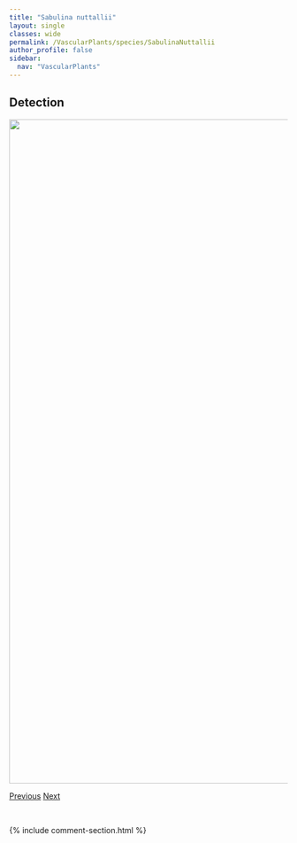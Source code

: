 ```yaml
---
title: "Sabulina nuttallii"
layout: single
classes: wide
permalink: /VascularPlants/species/SabulinaNuttallii
author_profile: false
sidebar:
  nav: "VascularPlants"
---
```


<h2>Detection</h2>

<a href="https://drive.google.com/uc?export=view&id=1PaJMsoBAvbNoo7jnctCAccEgyUOOl7Iw">
<img src="https://drive.google.com/uc?export=view&id=1PaJMsoBAvbNoo7jnctCAccEgyUOOl7Iw" height = "1200" width = "800">
</a>


<a href="/DevelopmentWebsite/VascularPlants/species/RumexVenosus" class="pagination--pager" title="Rumex venosus">Previous</a> <a href="/DevelopmentWebsite/VascularPlants/species/SabulinaRubella" class="pagination--pager" title="Sabulina rubella">Next</a>

<p>&nbsp;</p>

{% include comment-section.html %}
